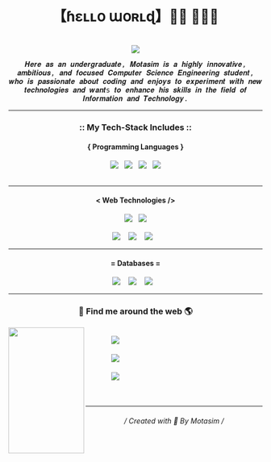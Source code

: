    # <h1 align="center">【﻿ɦɛʟʟօ աօʀʟɖ】👋🏼 👨🏼‍💻<h1>
   
<p align="center">
<samp> 
   <img align="center" src="https://github.com/motasimmakki/motasimmakki/blob/master/My-Tech-Cover-Pinned.png">
   </samp>
   
<p align="center">
  <samp> 
   𝑯𝒆𝒓𝒆 𝒂𝒔 𝒂𝒏 𝒖𝒏𝒅𝒆𝒓𝒈𝒓𝒂𝒅𝒖𝒂𝒕𝒆, 𝑴𝒐𝒕𝒂𝒔𝒊𝒎 𝒊𝒔 𝒂 𝒉𝒊𝒈𝒉𝒍𝒚 𝒊𝒏𝒏𝒐𝒗𝒂𝒕𝒊𝒗𝒆, 𝒂𝒎𝒃𝒊𝒕𝒊𝒐𝒖𝒔, 𝒂𝒏𝒅 𝒇𝒐𝒄𝒖𝒔𝒆𝒅 𝑪𝒐𝒎𝒑𝒖𝒕𝒆𝒓 𝑺𝒄𝒊𝒆𝒏𝒄𝒆 𝑬𝒏𝒈𝒊𝒏𝒆𝒆𝒓𝒊𝒏𝒈 𝒔𝒕𝒖𝒅𝒆𝒏𝒕, 𝒘𝒉𝒐 𝒊𝒔 𝒑𝒂𝒔𝒔𝒊𝒐𝒏𝒂𝒕𝒆 𝒂𝒃𝒐𝒖𝒕 𝒄𝒐𝒅𝒊𝒏𝒈 𝒂𝒏𝒅 𝒆𝒏𝒋𝒐𝒚𝒔 𝒕𝒐 𝒆𝒙𝒑𝒆𝒓𝒊𝒎𝒆𝒏𝒕 𝒘𝒊𝒕𝒉 𝒏𝒆𝒘 𝒕𝒆𝒄𝒉𝒏𝒐𝒍𝒐𝒈𝒊𝒆𝒔 𝒂𝒏𝒅 𝒘𝒂𝒏𝒕s 𝒕𝒐 𝒆𝒏𝒉𝒂𝒏𝒄𝒆 𝒉𝒊𝒔 𝒔𝒌𝒊𝒍𝒍𝒔 𝒊𝒏 𝒕𝒉𝒆 𝒇𝒊𝒆𝒍𝒅 𝒐𝒇 𝑰𝒏𝒇𝒐𝒓𝒎𝒂𝒕𝒊𝒐𝒏 𝒂𝒏𝒅 𝑻𝒆𝒄𝒉𝒏𝒐𝒍𝒐𝒈𝒚.
</samp>

<hr>
<h3 align="center"> :: My Tech-Stack Includes :: </h3>

<h4 align='center'>{ Programming Languages }</h4>
<p align='center'>
  <img src="https://github.com/motasimmakki/motasimmakki/blob/master/java.png" />&nbsp;&nbsp;
   <img src="https://github.com/motasimmakki/motasimmakki/blob/master/python.png" />&nbsp;&nbsp;
  <img src="https://github.com/motasimmakki/motasimmakki/blob/master/c.png" />&nbsp;&nbsp; 
  <img src="https://github.com/motasimmakki/motasimmakki/blob/master/c%2B%2B.png" /> <br> <br>
</p>
<hr>

<h4 align='center'>< Web Technologies /></h4>
<p align='center'>
  <img src="https://github.com/motasimmakki/motasimmakki/blob/master/html-5.png" />&nbsp;&nbsp;
  <img src="https://github.com/motasimmakki/motasimmakki/blob/master/css-3.png" /><br> <br>
  <img src="https://github.com/motasimmakki/motasimmakki/blob/master/javascript.png" />&nbsp;&nbsp;&nbsp; 
  <img src="https://github.com/motasimmakki/motasimmakki/blob/master/jquery.png" />&nbsp;&nbsp;&nbsp; 
  <img src="https://github.com/motasimmakki/motasimmakki/blob/master/nodejs.png" />&nbsp;&nbsp;&nbsp; 
</p>
<hr>

<h4 align='center'>= Databases =</h4>
<p align='center'>
  <img src="https://github.com/motasimmakki/motasimmakki/blob/master/sql.png" />&nbsp;&nbsp;&nbsp; 
  <img src="https://github.com/motasimmakki/motasimmakki/blob/master/pl-sql.png" />&nbsp;&nbsp;&nbsp; 
  <img src="https://github.com/motasimmakki/motasimmakki/blob/master/mongodb.png" />&nbsp;&nbsp;&nbsp; 
</p>
<hr>

<h3 align='center'>🔎 Find me around the web 🌎</h3>
<p>
   <img align="left" width="150" height="250" src="https://github.com/motasimmakki/motasimmakki/blob/master/boy.png"><br>&nbsp;&nbsp;&nbsp;&nbsp;&nbsp;&nbsp;&nbsp;&nbsp;&nbsp;&nbsp;&nbsp;&nbsp;
   <a href="https://www.linkedin.com/in/motasim-010b0a135/"> <img src="https://github.com/motasimmakki/motasimmakki/blob/master/linkedin.png" /> </a><br><br>&nbsp;&nbsp;&nbsp;&nbsp;&nbsp;&nbsp;&nbsp;&nbsp;&nbsp;&nbsp;&nbsp;&nbsp;
   <a href="https://twitter.com/AnomalousVector"> <img src="https://github.com/motasimmakki/motasimmakki/blob/master/twitter.png" /> </a><br><br>&nbsp;&nbsp;&nbsp;&nbsp;&nbsp;&nbsp;&nbsp;&nbsp;&nbsp;&nbsp;&nbsp;&nbsp;
   <a href="https://www.instagram.com/anomalousvector/"> <img src="https://github.com/motasimmakki/motasimmakki/blob/master/instagram.png" /> </a><br><br>&nbsp;&nbsp;&nbsp;&nbsp;&nbsp;&nbsp;&nbsp;&nbsp;&nbsp;&nbsp;&nbsp;&nbsp;
<p>
<hr>

<h6 align='center'>
   / Created with 🧡 By Motasim /
<h6>
